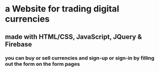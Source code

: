 # a Website for trading digital currencies

## made with HTML/CSS, JavaScript, JQuery & Firebase

### you can buy or sell currencies and sign-up or sign-in by filling out the form on the form pages

